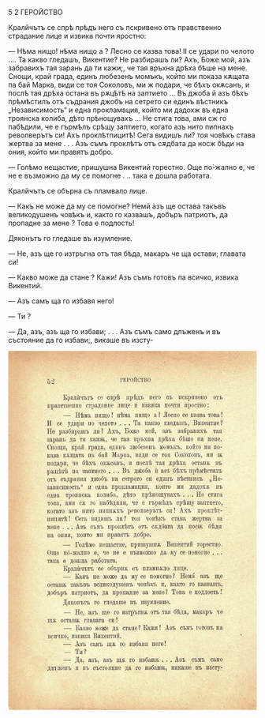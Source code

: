 ﻿5 2	ГЕРОЙСТВО

Кралйчътъ се спрѣ прѣдъ него съ пскривено отъ правственно страдание лице и извика почти яростно:

— Нѣма нищо! нѣма нищо а ? Лесно се казва това! II се удари по челото .... Та какво гледашъ, Викентие? Не разбирашъ ли? Ахъ, Боже мой, азъ забравихъ тая зарань да ти кажи;, че тая връхна дрѣха бѣше на мене. Снощи, край града, единъ любезенъ момъкъ, който ми показа кѫщата па бай Марка, види се тоя Соколовъ, ми ж подари, че бѣхъ окѫсанъ, и послѣ тая дрѣха остана въ рѫцѣтѣ на заптието ... Въ джоба й азъ бѣхъ прѣмѣстилъ отъ съдрания джобъ на сетрето си единъ вѣстникъ „Независимость“ и една прокламация, който ми дадохж въ една троянска колиба, дѣто прѣнощувахъ ... Не стига това, ами сж го пабѣдили, че е гърмѣлъ срѣщу заптието, когато азъ нито пипнахъ револверътъ си! Ахъ проклѣтпицитѣ! Сега видишъ ли? тоя човѣкъ става жертва за мене . . . Азъ съмъ проклѣтъ отъ сѫдбата да носж бѣди на ония, който ми правятъ добро.

— Голѣмо нещастие, пришушна Викентий горестно. Още по́-жално е, че не е възможно да му се помогне . .. така е дошла работата.

Кралйчътъ се обърна съ пламвало лице.

— Какъ не може да му се помогне? Немй азъ ще остава такъвъ великодушенъ човѣкъ и, както го казвашъ, добъръ патриотъ, да пропадне за мене ? Това е подлость!

Дяконътъ го гледаше въ изумление.

— Не, азъ ще го изтръгна отъ тая бѣда, макаръ че ща остави; главата си!

— Какво може да стане ? Кажи! Азъ съмъ готовъ па всичко, извика Викентий.

— Азъ самъ ща го избавя него!

— Ти ?

— Да, азъ, азъ ща го избави; . . . Азъ съмъ само длъженъ и въ състояние да го избави;, викаше въ изсту-

![original](images/063.jpg)

